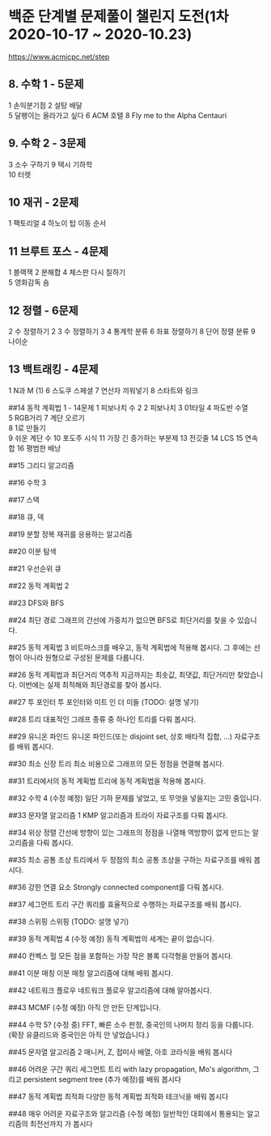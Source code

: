 # 백준 단계별 문제풀이 챌린지 도전(1차 2020-10-17 ~ 2020-10.23)

https://www.acmicpc.net/step

## 8. 수학 1 - 5문제

1	   손익분기점
2	   설탕 배달	
5		달팽이는 올라가고 싶다
6	  ACM 호텔
8		Fly me to the Alpha Centauri	

## 9. 수학 2 - 3문제

3   소수 구하기
9		택시 기하학	
10	터렛


## 10	재귀 - 2문제

1   팩토리얼
4 	하노이 탑 이동 순서

## 11	브루트 포스 - 4문제

1		블랙잭	
2		분해합	
4		체스판 다시 칠하기	
5		영화감독 숌

## 12	정렬 - 6문제

2		수 정렬하기 2
3		수 정렬하기 3
4		통계학	분류
6		좌표 정렬하기	
8		단어 정렬	분류
9		나이순

## 13	백트래킹 - 4문제

1		N과 M (1)
6		스도쿠	스페셜 
7		연산자 끼워넣기
8		스타트와 링크

##14	동적 계획법 1 - 14문제
1		피보나치 수 2
2		피보나치
3		01타일
4		파도반 수열	
5		RGB거리
7		계단 오르기	
8		1로 만들기	
9		쉬운 계단 수
10		포도주 시식
11		가장 긴 증가하는 부분제
13		전깃줄
14		LCS	
15		연속합	
16		평범한 배낭

##15	그리디 알고리즘	

##16	수학 3	

##17	스택

##18	큐, 덱

##19	분할 정복	재귀를 응용하는 알고리즘

##20	이분 탐색	

##21	우선순위 큐

##22	동적 계획법 2	

##23	DFS와 BFS	

##24	최단 경로	그래프의 간선에 가중치가 없으면 BFS로 최단거리를 찾을 수 있습니다.

##25	동적 계획법 3	비트마스크를 배우고, 동적 계획법에 적용해 봅시다. 그 후에는 선형이 아니라 원형으로 구성된 문제를 다룹니다.

##26	동적 계획법과 최단거리 역추적	지금까지는 최솟값, 최댓값, 최단거리만 찾았습니다. 이번에는 실제 최적해와 최단경로를 찾아 봅시다.

##27	투 포인터	투 포인터와 미트 인 더 미들 (TODO: 설명 넣기)

##28	트리	대표적인 그래프 종류 중 하나인 트리를 다뤄 봅시다.

##29	유니온 파인드	유니온 파인드(또는 disjoint set, 상호 배타적 집합, ...) 자료구조를 배워 봅시다.

##30	최소 신장 트리	최소 비용으로 그래프의 모든 정점을 연결해 봅시다.

##31	트리에서의 동적 계획법	트리에 동적 계획법을 적용해 봅시다.

##32	수학 4 (수정 예정)	일단 기하 문제를 넣었고, 또 무엇을 넣을지는 고민 중입니다.

##33	문자열 알고리즘 1	KMP 알고리즘과 트라이 자료구조를 다뤄 봅시다.

##34	위상 정렬	간선에 방향이 있는 그래프의 정점을 나열해 역방향이 없게 만드는 알고리즘을 다뤄 봅시다.

##35	최소 공통 조상	트리에서 두 정점의 최소 공통 조상을 구하는 자료구조를 배워 봅시다.

##36	강한 연결 요소	Strongly connected component를 다뤄 봅시다.

##37	세그먼트 트리	구간 쿼리를 효율적으로 수행하는 자료구조를 배워 봅시다.

##38	스위핑	스위핑 (TODO: 설명 넣기)

##39	동적 계획법 4 (수정 예정)	동적 계획법의 세계는 끝이 없습니다.

##40	컨벡스 헐	모든 점을 포함하는 가장 작은 볼록 다각형을 만들어 봅시다.

##41	이분 매칭	이분 매칭 알고리즘에 대해 배워 봅시다.

##42	네트워크 플로우	네트워크 플로우 알고리즘에 대해 알아봅시다.

##43	MCMF (수정 예정)	아직 안 만든 단계입니다.

##44	수학 5? (수정 중)	FFT, 빠른 소수 판정, 중국인의 나머지 정리 등을 다룹니다. (확장 유클리드와 중국인은 아직 안 넣었습니다.)

##45	문자열 알고리즘 2	매니커, Z, 접미사 배열, 아호 코라식을 배워 봅시다

##46	어려운 구간 쿼리	세그먼트 트리 with lazy propagation, Mo's algorithm, 그리고 persistent segment tree (추가 예정)를 배워 봅시다

##47	동적 계획법 최적화	다양한 동적 계획법 최적화 테크닉을 배워 봅시다

##48	매우 어려운 자료구조와 알고리즘 (수정 예정)	일반적인 대회에서 통용되는 알고리즘의 최전선까지 가 봅시다
